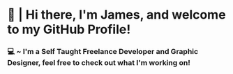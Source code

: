 # 👋 | Hi there, I'm James, and welcome to my GitHub Profile!

### 💻 ~ I'm a Self Taught Freelance Developer and Graphic Designer, feel free to check out what I'm working on!
